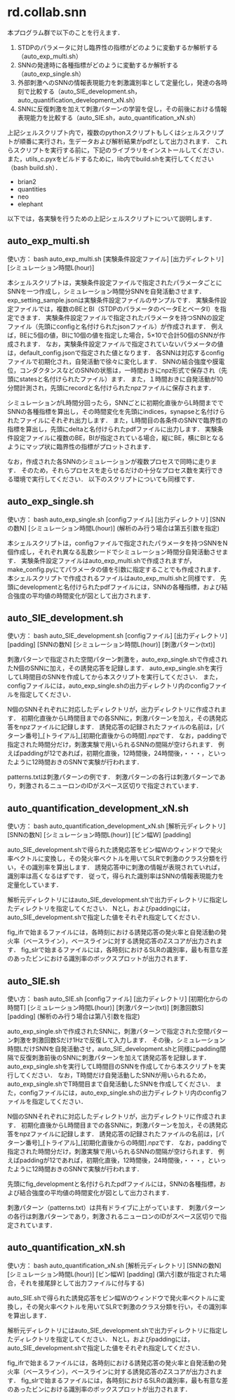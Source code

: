 # rd.collab.snn

本プログラム群で以下のことを行えます．
1. STDPのパラメータに対し臨界性の指標がどのように変動するか解析する（auto_exp_multi.sh）
1. SNNの発達時に各種指標がどのように変動するか解析する（auto_exp_single.sh）
1. 外部刺激へのSNNの情報表現能力を刺激識別率として定量化し，発達の各時刻で比較する（auto_SIE_development.sh，auto_quantification_development_xN.sh）
1. SNNに反復刺激を加えて刺激パターンの学習を促し，その前後における情報表現能力を比較する（auto_SIE.sh，auto_quantification_xN.sh）

上記シェルスクリプト内で，複数のpythonスクリプトもしくはシェルスクリプトが順番に実行され，生データおよび解析結果がpdfとして出力されます．
これらスクリプトを実行する前に，下記のライブラリをインストールしてください．
また，utils_c.pyxをビルドするために，lib内でbuild.shを実行してください（bash build.sh）．
- brian2
- quantities
- neo
- elephant

以下では，各実験を行うための上記シェルスクリプトについて説明します．

## auto_exp_multi.sh
使い方： bash auto_exp_multi.sh \[実験条件設定ファイル\] \[出力ディレクトリ\] \[シミュレーション時間L(hour)\]

本シェルスクリプトは，実験条件設定ファイルで指定されたパラメータごとにSNNを一つ作成し，シミュレーション時間分SNNを自発活動させます．
exp_setting_sample.jsonは実験条件設定ファイルのサンプルです．
実験条件設定ファイルでは，複数のBEとBI（STDPのパラメータのベータEとベータI）を指定できます．
実験条件設定ファイルで指定されたパラメータを持つSNNの設定ファイル（先頭にconfigと名付けられたjsonファイル）が作成されます．
例えば，BEに5個の値，BIに10個の値を指定した場合，5×10で合計50個のSNNが作成されます．
なお，実験条件設定ファイルで指定されていないパラメータの値は，default_config.jsonで指定された値となります．
各SNNは対応するconfigファイルで初期化され，自発活動で徐々に変化します．
SNNの結合強度や膜電位，コンダクタンスなどのSNNの状態は，一時間おきにnpz形式で保存され（先頭にstatesと名付けられたファイル）ます．
また，１時間おきに自発活動が10分間計測され，先頭にrecordと名付けられたnpzファイルに保存されます．

シミュレーションがL時間分回ったら，SNNごとに初期化直後からL時間まででSNNの各種指標を算出し，その時間変化を先頭にindices，synapseと名付けられたファイルにそれぞれ出力します．
また，L時間目の各条件のSNNで臨界性の指標を算出し，先頭にdeltaと名付けられたpdfファイルに出力します．
実験条件設定ファイルに複数のBE，BIが指定されている場合，縦にBE，横にBIとなるようにマップ状に臨界性の指標がプロットされます．

なお，作成された各SNNのシミュレーションが複数プロセスで同時に走ります．
そのため，それらプロセスを走らせるだけの十分なプロセス数を実行できる環境で実行してください．
以下のスクリプトについても同様です．

## auto_exp_single.sh
使い方： bash auto_exp_single.sh \[configファイル\] \[出力ディレクトリ\] \[SNNの数N\] \[シミュレーション時間L(hour)\] (解析のみ行う場合は第五引数を指定)

本シェルスクリプトは，configファイルで指定されたパラメータを持つSNNをN個作成し，それぞれ異なる乱数シードでシミュレーション時間分自発活動させます．
実験条件設定ファイルはauto_exp_multi.shで作成されますが，make_config.pyにてパラメータの値を引数に指定することでも作成されます．
本シェルスクリプトで作成されるファイルはauto_exp_multi.shと同様です．
先頭にdevelopmentと名付けられたpdfファイルには，SNNの各種指標，および結合強度の平均値の時間変化が図として出力されます．

## auto_SIE_development.sh
使い方： bash auto_SIE_development.sh \[configファイル\] \[出力ディレクトリ\] \[padding\] \[SNNの数N\] \[シミュレーション時間L(hour)\] \[刺激パターン(txt)\]

刺激パターンで指定された空間パターン刺激を，auto_exp_single.shで作成されたN個のSNNに加え，その誘発応答を記録します．
auto_exp_single.shを実行してL時間目のSNNを作成してから本スクリプトを実行してください．
また，configファイルには，auto_exp_single.shの出力ディレクトリ内のconfigファイルを指定してください．

N個のSNNそれぞれに対応したディレクトリが，出力ディレクトリに作成されます．
初期化直後からL時間目までの各SNNに，刺激パターンを加え，その誘発応答をnpzファイルに記録します．
誘発応答の記録されたファイルの名前は，\[パターン番号\]\_\[トライアル\]\_\[初期化直後からの時間\].npzです．
なお，paddingで指定された時間分だけ，刺激実験で用いられるSNNの間隔が空けられます．
例えばpaddingが12であれば，初期化直後，12時間後，24時間後，・・・，といったように12時間おきのSNNで実験が行われます．

patterns.txtは刺激パターンの例です．
刺激パターンの各行は刺激パターンであり，刺激されるニューロンのIDがスペース区切りで指定されています．

## auto_quantification_development_xN.sh
使い方： bash auto_quantification_development_xN.sh \[解析元ディレクトリ\] \[SNNの数N\] \[シミュレーション時間L(hour)\] \[ビン幅W\] \[padding\]

auto_SIE_development.shで得られた誘発応答をビン幅Wのウィンドウで発火率ベクトルに変換し，その発火率ベクトルを用いてSLRで刺激のクラス分類を行い，その識別率を算出します．
誘発応答中に刺激の情報が表現されていれば，識別率は高くなるはずです．
従って，得られた識別率はSNNの情報表現能力を定量化しています．

解析元ディレクトリにはauto_SIE_development.shで出力ディレクトリに指定したディレクトリを指定してください．
NとL，およびpaddingには，auto_SIE_development.shで指定した値をそれぞれ指定してください．

fig_ifrで始まるファイルには，各時刻における誘発応答の発火率と自発活動の発火率（ベースライン），ベースラインに対する誘発応答のZスコアが出力されます．
fig_slrで始まるファイルには，各時刻におけるSLRの識別率，最も有意な差のあったビンにおける識別率のボックスプロットが出力されます．

## auto_SIE.sh
使い方： bash auto_SIE.sh \[configファイル\] \[出力ディレクトリ\] \[初期化からの時間T\] \[シミュレーション時間L(hour)\] \[刺激パターン(txt)\] \[刺激回数S\] \[padding\] (解析のみ行う場合は第八引数を指定)

auto_exp_single.shで作成されたSNNに，刺激パターンで指定された空間パターン刺激を刺激回数Sだけ1Hzで反復して入力します．
その後，シミュレーション時間LだけSNNを自発活動させ，auto_SIE_development.shと同様にpadding間隔で反復刺激前後のSNNに刺激パターンを加えて誘発応答を記録します．
auto_exp_single.shを実行してL時間目のSNNを作成してから本スクリプトを実行してください．
なお，T時間だけ自発活動したSNNが用いられるため，auto_exp_single.shでT時間目まで自発活動したSNNを作成してください．
また，configファイルには，auto_exp_single.shの出力ディレクトリ内のconfigファイルを指定してください．

N個のSNNそれぞれに対応したディレクトリが，出力ディレクトリに作成されます．
初期化直後からL時間目までの各SNNに，刺激パターンを加え，その誘発応答をnpzファイルに記録します．
誘発応答の記録されたファイルの名前は，\[パターン番号\]\_\[トライアル\]\_\[初期化直後からの時間\].npzです．
なお，paddingで指定された時間分だけ，刺激実験で用いられるSNNの間隔が空けられます．
例えばpaddingが12であれば，初期化直後，12時間後，24時間後，・・・，といったように12時間おきのSNNで実験が行われます．

先頭にfig_developmentと名付けられたpdfファイルには，SNNの各種指標，および結合強度の平均値の時間変化が図として出力されます．

刺激パターン（patterns.txt）は共有ドライブに上がっています．
刺激パターンの各行は刺激パターンであり，刺激されるニューロンのIDがスペース区切りで指定されています．

## auto_quantification_xN.sh
使い方： bash auto_quantification_xN.sh \[解析元ディレクトリ\] \[SNNの数N\] \[シミュレーション時間L(hour)\] \[ビン幅W\] \[padding\] (第六引数が指定された場合，それを接尾辞として出力ファイルに付与する)

auto_SIE.shで得られた誘発応答をビン幅Wのウィンドウで発火率ベクトルに変換し，その発火率ベクトルを用いてSLRで刺激のクラス分類を行い，その識別率を算出します．

解析元ディレクトリにはauto_SIE_development.shで出力ディレクトリに指定したディレクトリを指定してください．
NとL，およびpaddingには，auto_SIE_development.shで指定した値をそれぞれ指定してください．

fig_ifrで始まるファイルには，各時刻における誘発応答の発火率と自発活動の発火率（ベースライン），ベースラインに対する誘発応答のZスコアが出力されます．
fig_slrで始まるファイルには，各時刻におけるSLRの識別率，最も有意な差のあったビンにおける識別率のボックスプロットが出力されます．

